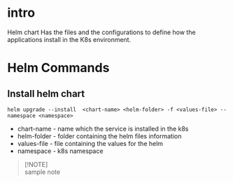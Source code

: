 # intro
Helm chart Has the files and the configurations to define how the applications install in the K8s  environment.

# Helm Commands 

## Install helm chart 

```helm
helm upgrade --install  <chart-name> <helm-folder> -f <values-file> --namespace <namespace>
```

 - chart-name - name which the service is installed in the k8s 
 - helm-folder - folder containing the helm files  information 
 - values-file - file containing the values for the helm
 - namespace - k8s namespace

 >[!NOTE]\
 sample note 